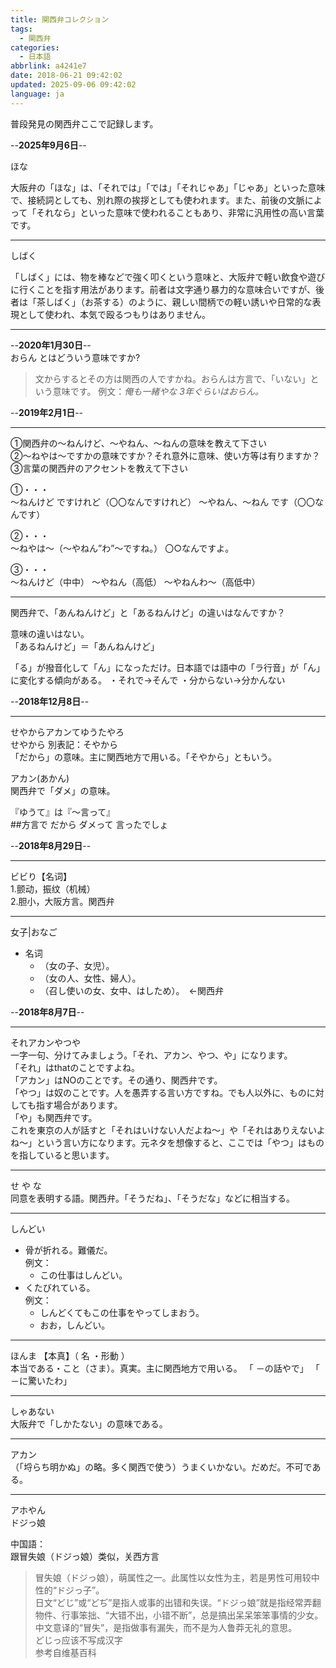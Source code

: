 ```yaml
---
title: 関西弁コレクション
tags:
  - 関西弁
categories:
  - 日本語
abbrlink: a4241e7
date: 2018-06-21 09:42:02
updated: 2025-09-06 09:42:02
language: ja
---
```


普段発見の関西弁ここで記録します。

--**2025年9月6日**--

ほな

大阪弁の「ほな」は、「それでは」「では」「それじゃあ」「じゃあ」といった意味で、接続詞としても、別れ際の挨拶としても使われます。また、前後の文脈によって「それなら」といった意味で使われることもあり、非常に汎用性の高い言葉です。

***

しばく

「しばく」には、物を棒などで強く叩くという意味と、大阪弁で軽い飲食や遊びに行くことを指す用法があります。前者は文字通り暴力的な意味合いですが、後者は「茶しばく」（お茶する）のように、親しい間柄での軽い誘いや日常的な表現として使われ、本気で殴るつもりはありません。

***

--**2020年1月30日**--  
 おらん とはどういう意味ですか?
 >文からするとその方は関西の人ですかね。おらんは方言で、「いない」という意味です。
 >例文：_俺も一緒やな 3年ぐらいはおらん。_

--**2019年2月1日**--
***
①関西弁の～ねんけど、～やねん、～ねんの意味を教えて下さい  
②～ねやは～ですかの意味ですか？それ意外に意味、使い方等は有りますか？  
③言葉の関西弁のアクセントを教えて下さい  

①・・・  
～ねんけど ですけれど（〇〇なんですけれど）
～やねん、～ねん です（〇〇なんです）

②・・・  
～ねやは～（～やねん”わ”～ですね。）
〇○なんですよ。

③・・・  
～ねんけど（中中）
～やねん（高低）
～やねんわ～（高低中）
<!--more-->  

***
関西弁で、「あんねんけど」と「あるねんけど」の違いはなんですか？  

意味の違いはない。  
「あるねんけど」＝「あんねんけど」

「る」が撥音化して「ん」になっただけ。日本語では語中の「ラ行音」が「ん」に変化する傾向がある。
・それで→そんで
・分からない→分かんない

--**2018年12月8日**--  
***
せやからアカンてゆうたやろ  
せやから 別表記：そやから  
「だから」の意味。主に関西地方で用いる。「そやから」ともいう。  

アカン(あかん)  
関西弁で「ダメ」の意味。  

『ゆうて』は『～言って』  
 ##方言で だから ダメって 言ったでしょ  

--**2018年8月29日**--
***
ビビり【名词】  
1.颤动，振纹（机械）  
2.胆小，大阪方言。関西弁

***
女子|おなご  

- 名词
  - （女の子、女児）。
  - （女の人、女性、婦人）。
  - （召し使いの女、女中、はしため）。　<-関西弁

--**2018年8月7日**--
***
それアカンやつや  
一字一句、分けてみましょう。「それ、アカン、やつ、や」になります。  
「それ」はthatのことですよね。  
「アカン」はNOのことです。その通り、関西弁です。  
「やつ」は奴のことです。人を愚弄する言い方ですね。でも人以外に、ものに対しても指す場合があります。  
「や」も関西弁です。  
これを東京の人が話すと「それはいけない人だよね～」や「それはありえないよね～」という言い方になります。元ネタを想像すると、ここでは「やつ」はものを指していると思います。

***
せ や な  
同意を表明する語。関西弁。「そうだね」、「そうだな」などに相当する。

***
しんどい

- 骨が折れる。難儀だ。  
  例文：
  - この仕事はしんどい。  
- くたびれている。  
  例文：
  - しんどくてもこの仕事をやってしまおう。  
  - おお，しんどい。  

***
ほんま 【本真】（ 名 ・形動 ）  
本当である・こと（さま）。真実。主に関西地方で用いる。 「 －の話やで」 「 －に驚いたわ」

***
しゃあない  
大阪弁で「しかたない」の意味である。

***
アカン  
（「埒らち明かぬ」の略。多く関西で使う）うまくいかない。だめだ。不可である。

***
アホやん  
ドジっ娘

中国語：  
跟冒失娘（ドジっ娘）类似，关西方言

>冒失娘（ドジっ娘），萌属性之一。此属性以女性为主，若是男性可用较中性的“ドジっ子”。  
>日文“どじ”或“どぢ”是指人或事的出错和失误。“ドジっ娘”就是指经常弄翻物件、行事笨拙、“大错不出，小错不断”，总是搞出呆呆笨笨事情的少女。  
>中文意译的“冒失”，是指做事有漏失，而不是为人鲁莽无礼的意思。  
>どじっ应该不写成汉字  
>参考自维基百科
